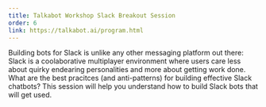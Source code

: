 ```yaml
---
title: Talkabot Workshop Slack Breakout Session
order: 6
link: https://talkabot.ai/program.html
---
```


Building bots for Slack is unlike any other messaging platform out there: Slack is a coolaborative multiplayer
environment where users care less about quirky endearing personalities and more about getting work done. What are the
best pracitces (and anti-patterns) for building effective Slack chatbots? This session will help you understand how
to build Slack bots that will get used.